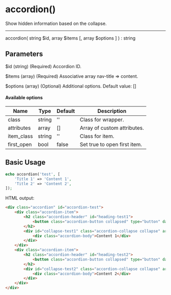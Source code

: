# accordion()

Show hidden information based on the collapse.

---

accordion( string $id, array $items [, array $options ] ) : string

## Parameters

$id (string) (Required) Accordion ID.

$items (array) (Required) Associative array nav-title => content.

$options (array) (Optional) Additional options. Default value: []

#### Available options

| Name       | Type   | Default | Description                  |
|------------|--------|---------|------------------------------|
| class      | string | ''      | Class for wrapper.           |
| attributes | array  | []      | Array of custom attributes.  |
| item_class | string | ''      | Class for item.              |
| first_open | bool   | false   | Set true to open first item. |

## Basic Usage

```php
echo accordion('test', [
    'Title 1' => 'Content 1',
    'Title 2' => 'Content 2',
]);
```

HTML output:

```html
<div class="accordion" id="accordion-test">
    <div class="accordion-item">
        <h2 class="accordion-header" id="heading-test1">
            <button class="accordion-button collapsed" type="button" data-bs-toggle="collapse" data-bs-target="#collapse-test1" aria-expanded="true" aria-controls="collapse-test1">Title 1</button>
        </h2>
        <div id="collapse-test1" class="accordion-collapse collapse" aria-labelledby="heading-test1" data-bs-parent="#accordion-test">
            <div class="accordion-body">Content 1</div>
        </div>
    </div>
    <div class="accordion-item">
        <h2 class="accordion-header" id="heading-test2">
            <button class="accordion-button collapsed" type="button" data-bs-toggle="collapse" data-bs-target="#collapse-test2" aria-expanded="true" aria-controls="collapse-test2">Title 2</button>
        </h2>
        <div id="collapse-test2" class="accordion-collapse collapse" aria-labelledby="heading-test2" data-bs-parent="#accordion-test">
            <div class="accordion-body">Content 2</div>
        </div>
    </div>
</div>
```

